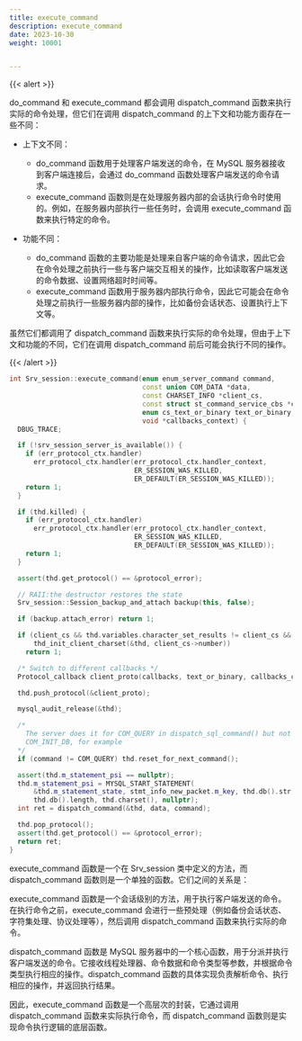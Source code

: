 ```yaml
---
title: execute_command
description: execute_command
date: 2023-10-30
weight: 10001


---
```


{{< alert >}}

do_command 和 execute_command 都会调用 dispatch_command 函数来执行实际的命令处理，但它们在调用 dispatch_command 的上下文和功能方面存在一些不同：

- 上下文不同：
  - do_command 函数用于处理客户端发送的命令，在 MySQL 服务器接收到客户端连接后，会通过 do_command 函数处理客户端发送的命令请求。
  - execute_command 函数则是在处理服务器内部的会话执行命令时使用的。例如，在服务器内部执行一些任务时，会调用 execute_command 函数来执行特定的命令。

- 功能不同：
  - do_command 函数的主要功能是处理来自客户端的命令请求，因此它会在命令处理之前执行一些与客户端交互相关的操作，比如读取客户端发送的命令数据、设置网络超时时间等。
  - execute_command 函数用于服务器内部执行命令，因此它可能会在命令处理之前执行一些服务器内部的操作，比如备份会话状态、设置执行上下文等。

虽然它们都调用了 dispatch_command 函数来执行实际的命令处理，但由于上下文和功能的不同，它们在调用 dispatch_command 前后可能会执行不同的操作。


{{< /alert >}}



```c++
int Srv_session::execute_command(enum enum_server_command command,
                                 const union COM_DATA *data,
                                 const CHARSET_INFO *client_cs,
                                 const struct st_command_service_cbs *callbacks,
                                 enum cs_text_or_binary text_or_binary,
                                 void *callbacks_context) {
  DBUG_TRACE;

  if (!srv_session_server_is_available()) {
    if (err_protocol_ctx.handler)
      err_protocol_ctx.handler(err_protocol_ctx.handler_context,
                               ER_SESSION_WAS_KILLED,
                               ER_DEFAULT(ER_SESSION_WAS_KILLED));
    return 1;
  }

  if (thd.killed) {
    if (err_protocol_ctx.handler)
      err_protocol_ctx.handler(err_protocol_ctx.handler_context,
                               ER_SESSION_WAS_KILLED,
                               ER_DEFAULT(ER_SESSION_WAS_KILLED));
    return 1;
  }

  assert(thd.get_protocol() == &protocol_error);

  // RAII:the destructor restores the state
  Srv_session::Session_backup_and_attach backup(this, false);

  if (backup.attach_error) return 1;

  if (client_cs && thd.variables.character_set_results != client_cs &&
      thd_init_client_charset(&thd, client_cs->number))
    return 1;

  /* Switch to different callbacks */
  Protocol_callback client_proto(callbacks, text_or_binary, callbacks_context);

  thd.push_protocol(&client_proto);

  mysql_audit_release(&thd);

  /*
    The server does it for COM_QUERY in dispatch_sql_command() but not for
    COM_INIT_DB, for example
  */
  if (command != COM_QUERY) thd.reset_for_next_command();

  assert(thd.m_statement_psi == nullptr);
  thd.m_statement_psi = MYSQL_START_STATEMENT(
      &thd.m_statement_state, stmt_info_new_packet.m_key, thd.db().str,
      thd.db().length, thd.charset(), nullptr);
  int ret = dispatch_command(&thd, data, command);

  thd.pop_protocol();
  assert(thd.get_protocol() == &protocol_error);
  return ret;
}

```
execute_command 函数是一个在 Srv_session 类中定义的方法，而 dispatch_command 函数则是一个单独的函数。它们之间的关系是：

execute_command 函数是一个会话级别的方法，用于执行客户端发送的命令。在执行命令之前，execute_command 会进行一些预处理（例如备份会话状态、字符集处理、协议处理等），然后调用 dispatch_command 函数来执行实际的命令。

dispatch_command 函数是 MySQL 服务器中的一个核心函数，用于分派并执行客户端发送的命令。它接收线程处理器、命令数据和命令类型等参数，并根据命令类型执行相应的操作。dispatch_command 函数的具体实现负责解析命令、执行相应的操作，并返回执行结果。

因此，execute_command 函数是一个高层次的封装，它通过调用 dispatch_command 函数来实际执行命令，而 dispatch_command 函数则是实现命令执行逻辑的底层函数。










